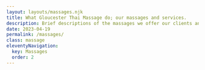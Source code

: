 ```yaml
---
layout: layouts/massages.njk
title: What Gloucester Thai Massage do; our massages and services.
description: Brief descriptions of the massages we offer our clients and pricing information with links to more detailed massage descriptions.
date: 2023-04-19
permalink: /massages/
class: massage
eleventyNavigation:
  key: Massages
  order: 2
---
```


